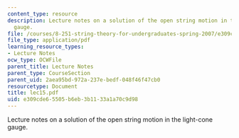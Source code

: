 ```yaml
---
content_type: resource
description: Lecture notes on a solution of the open string motion in the light-cone
  gauge.
file: /courses/8-251-string-theory-for-undergraduates-spring-2007/e309cde65505b6eb3b1133a1a70c9d98_lec15.pdf
file_type: application/pdf
learning_resource_types:
- Lecture Notes
ocw_type: OCWFile
parent_title: Lecture Notes
parent_type: CourseSection
parent_uid: 2aea95bd-972a-237e-bedf-048f46f47cb0
resourcetype: Document
title: lec15.pdf
uid: e309cde6-5505-b6eb-3b11-33a1a70c9d98
---
```

Lecture notes on a solution of the open string motion in the light-cone gauge.

